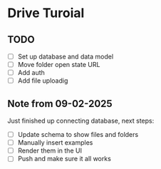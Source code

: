# Drive Turoial

## TODO

- [ ] Set up database and data model 
- [ ] Move folder open state URL 
- [ ] Add auth
- [ ] Add file uploadig 

## Note from 09-02-2025

Just finished up connecting database, next steps: 

- [ ] Update schema to show files and folders
- [ ] Manually insert examples 
- [ ] Render them in the UI
- [ ] Push and make sure it all works
